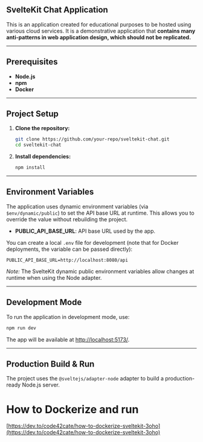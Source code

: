## SvelteKit Chat Application

This is an application created for educational purposes to be hosted using various cloud services. It is a demonstrative application that **contains many anti-patterns in web application design, which should not be replicated.**

---

## Prerequisites

- **Node.js**
- **npm**
- **Docker**

---

## Project Setup

1. **Clone the repository:**

   ```bash
   git clone https://github.com/your-repo/sveltekit-chat.git
   cd sveltekit-chat
   ```

2. **Install dependencies:**

   ```bash
   npm install
   ```

---

## Environment Variables

The application uses dynamic environment variables (via `$env/dynamic/public`) to set the API base URL at runtime. This allows you to override the value without rebuilding the project.

- **PUBLIC_API_BASE_URL**: API base URL used by the app.

You can create a local `.env` file for development (note that for Docker deployments, the variable can be passed directly):

```dotenv
PUBLIC_API_BASE_URL=http://localhost:8080/api
```

_Note:_ The SvelteKit dynamic public environment variables allow changes at runtime when using the Node adapter.

---

## Development Mode

To run the application in development mode, use:

```bash
npm run dev
```

The app will be available at [http://localhost:5173/](http://localhost:5173/).

---

## Production Build & Run

The project uses the `@sveltejs/adapter-node` adapter to build a production-ready Node.js server.

# How to Dockerize and run

[https://dev.to/code42cate/how-to-dockerize-sveltekit-3oho](https://dev.to/code42cate/how-to-dockerize-sveltekit-3oho)
